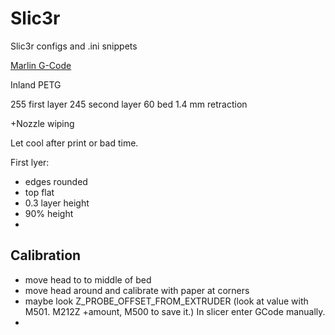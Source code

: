 # Slic3r
Slic3r configs and .ini snippets

[Marlin G-Code](https://github.com/MarlinFirmware/Marlin/wiki/G-Code-in-Marlin)

Inland PETG

255 first layer
245 second layer
60 bed
1.4 mm retraction

+Nozzle wiping

Let cool after print or bad time.

First lyer:
- edges rounded
- top flat
- 0.3 layer height
- 90% height
- 

## Calibration
- move head to to middle of bed
- move head around and calibrate with paper at corners
- maybe look Z_PROBE_OFFSET_FROM_EXTRUDER (look at value with M501. M212Z +amount, M500 to save it.) In slicer enter GCode manually.
- 
